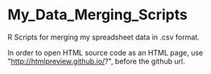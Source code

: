 My_Data_Merging_Scripts
=======================

R Scripts for merging my spreadsheet data in .csv format.

In order to open HTML source code as an HTML page, use "http://htmlpreview.github.io/?", before the github url.